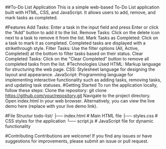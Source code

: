 ##To-Do List Application
This is a simple web-based To-Do List application built with HTML, CSS, and JavaScript. It allows users to add, remove, and mark tasks as completed.

#Features
  Add Tasks: Enter a task in the input field and press Enter or click the "Add" button to add it to the list.
  Remove Tasks: Click on the delete icon next to a task to remove it from the list.
  Mark Tasks as Completed: Click on a task to mark it as completed. Completed tasks are displayed with a strikethrough style.
  Filter Tasks: Use the filter options (All, Active, Completed) at the bottom to filter tasks based on their status.
  Clear Completed Tasks: Click on the "Clear Completed" button to remove all completed tasks from the list.
#Technologies Used
  HTML: Markup language for structuring the web page.
  CSS: Stylesheet language for designing the layout and appearance.
  JavaScript: Programming language for implementing interactive functionality such as adding tasks, removing tasks, and updating task statuses.
#Getting Started
  To run the application locally, follow these steps:
  Clone the repository: git clone https://github.com/your/repository.git
  Navigate to the project directory.
  Open index.html in your web browser.
    Alternatively, you can view the live demo here (replace with your live demo link).

#File Structur
todo-list/
├── index.html        # Main HTML file
├── styles.css        # CSS styles for the application
└── script.js         # JavaScript file for dynamic functionality

#Contributing
Contributions are welcome! If you find any issues or have suggestions for improvements, please submit an issue or pull request.
